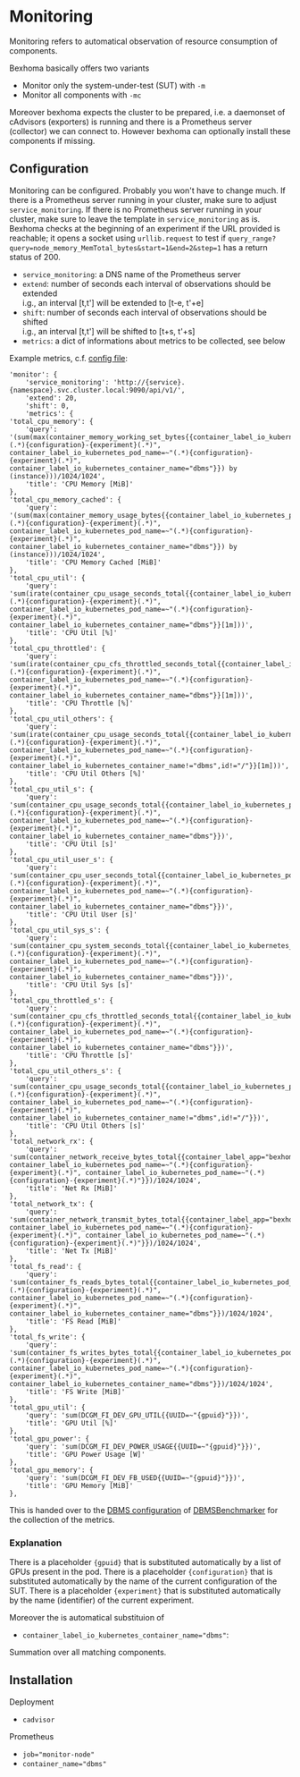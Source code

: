 # Monitoring

Monitoring refers to automatical observation of resource consumption of components.

Bexhoma basically offers two variants
* Monitor only the system-under-test (SUT) with `-m`
* Monitor all components with `-mc`

Moreover bexhoma expects the cluster to be prepared, i.e. a daemonset of cAdvisors (exporters) is running and there is a Prometheus server (collector) we can connect to.
However bexhoma can optionally install these components if missing.

## Configuration

Monitoring can be configured.
Probably you won't have to change much.
If there is a Prometheus server running in your cluster, make sure to adjust `service_monitoring`.
If there is no Prometheus server running in your cluster, make sure to leave the template in `service_monitoring` as is.
Bexhoma checks at the beginning of an experiment if the URL provided is reachable;
it opens a socket using `urllib.request` to test if `query_range?query=node_memory_MemTotal_bytes&start=1&end=2&step=1` has a return status of 200.

* `service_monitoring`: a DNS name of the Prometheus server
* `extend`: number of seconds each interval of observations should be extended  
  i.g., an interval [t,t'] will be extended to [t-e, t'+e]
* `shift`: number of seconds each interval of observations should be shifted  
  i.g., an interval [t,t'] will be shifted to [t+s, t'+s]
* `metrics`: a dict of informations about metrics to be collected, see below


Example metrics, c.f. [config file](https://github.com/Beuth-Erdelt/Benchmark-Experiment-Host-Manager/blob/master/k8s-cluster.config):

```
'monitor': {
    'service_monitoring': 'http://{service}.{namespace}.svc.cluster.local:9090/api/v1/',
    'extend': 20,
    'shift': 0,
    'metrics': {
'total_cpu_memory': {
    'query': '(sum(max(container_memory_working_set_bytes{{container_label_io_kubernetes_pod_name=~"(.*){configuration}-{experiment}(.*)", container_label_io_kubernetes_pod_name=~"(.*){configuration}-{experiment}(.*)", container_label_io_kubernetes_container_name="dbms"}}) by (instance)))/1024/1024',
    'title': 'CPU Memory [MiB]'
},
'total_cpu_memory_cached': {
    'query': '(sum(max(container_memory_usage_bytes{{container_label_io_kubernetes_pod_name=~"(.*){configuration}-{experiment}(.*)", container_label_io_kubernetes_pod_name=~"(.*){configuration}-{experiment}(.*)", container_label_io_kubernetes_container_name="dbms"}}) by (instance)))/1024/1024',
    'title': 'CPU Memory Cached [MiB]'
},
'total_cpu_util': {
    'query': 'sum(irate(container_cpu_usage_seconds_total{{container_label_io_kubernetes_pod_name=~"(.*){configuration}-{experiment}(.*)", container_label_io_kubernetes_pod_name=~"(.*){configuration}-{experiment}(.*)", container_label_io_kubernetes_container_name="dbms"}}[1m]))',
    'title': 'CPU Util [%]'
},
'total_cpu_throttled': {
    'query': 'sum(irate(container_cpu_cfs_throttled_seconds_total{{container_label_io_kubernetes_pod_name=~"(.*){configuration}-{experiment}(.*)", container_label_io_kubernetes_pod_name=~"(.*){configuration}-{experiment}(.*)", container_label_io_kubernetes_container_name="dbms"}}[1m]))',
    'title': 'CPU Throttle [%]'
},
'total_cpu_util_others': {
    'query': 'sum(irate(container_cpu_usage_seconds_total{{container_label_io_kubernetes_pod_name=~"(.*){configuration}-{experiment}(.*)", container_label_io_kubernetes_pod_name=~"(.*){configuration}-{experiment}(.*)", container_label_io_kubernetes_container_name!="dbms",id!="/"}}[1m]))',
    'title': 'CPU Util Others [%]'
},
'total_cpu_util_s': {
    'query': 'sum(container_cpu_usage_seconds_total{{container_label_io_kubernetes_pod_name=~"(.*){configuration}-{experiment}(.*)", container_label_io_kubernetes_pod_name=~"(.*){configuration}-{experiment}(.*)", container_label_io_kubernetes_container_name="dbms"}})',
    'title': 'CPU Util [s]'
},
'total_cpu_util_user_s': {
    'query': 'sum(container_cpu_user_seconds_total{{container_label_io_kubernetes_pod_name=~"(.*){configuration}-{experiment}(.*)", container_label_io_kubernetes_pod_name=~"(.*){configuration}-{experiment}(.*)", container_label_io_kubernetes_container_name="dbms"}})',
    'title': 'CPU Util User [s]'
},
'total_cpu_util_sys_s': {
    'query': 'sum(container_cpu_system_seconds_total{{container_label_io_kubernetes_pod_name=~"(.*){configuration}-{experiment}(.*)", container_label_io_kubernetes_pod_name=~"(.*){configuration}-{experiment}(.*)", container_label_io_kubernetes_container_name="dbms"}})',
    'title': 'CPU Util Sys [s]'
},
'total_cpu_throttled_s': {
    'query': 'sum(container_cpu_cfs_throttled_seconds_total{{container_label_io_kubernetes_pod_name=~"(.*){configuration}-{experiment}(.*)", container_label_io_kubernetes_pod_name=~"(.*){configuration}-{experiment}(.*)", container_label_io_kubernetes_container_name="dbms"}})',
    'title': 'CPU Throttle [s]'
},
'total_cpu_util_others_s': {
    'query': 'sum(container_cpu_usage_seconds_total{{container_label_io_kubernetes_pod_name=~"(.*){configuration}-{experiment}(.*)", container_label_io_kubernetes_pod_name=~"(.*){configuration}-{experiment}(.*)", container_label_io_kubernetes_container_name!="dbms",id!="/"}})',
    'title': 'CPU Util Others [s]'
},
'total_network_rx': {
    'query': 'sum(container_network_receive_bytes_total{{container_label_app="bexhoma", container_label_io_kubernetes_pod_name=~"(.*){configuration}-{experiment}(.*)", container_label_io_kubernetes_pod_name=~"(.*){configuration}-{experiment}(.*)"}})/1024/1024',
    'title': 'Net Rx [MiB]'
},
'total_network_tx': {
    'query': 'sum(container_network_transmit_bytes_total{{container_label_app="bexhoma", container_label_io_kubernetes_pod_name=~"(.*){configuration}-{experiment}(.*)", container_label_io_kubernetes_pod_name=~"(.*){configuration}-{experiment}(.*)"}})/1024/1024',
    'title': 'Net Tx [MiB]'
},
'total_fs_read': {
    'query': 'sum(container_fs_reads_bytes_total{{container_label_io_kubernetes_pod_name=~"(.*){configuration}-{experiment}(.*)", container_label_io_kubernetes_pod_name=~"(.*){configuration}-{experiment}(.*)", container_label_io_kubernetes_container_name="dbms"}})/1024/1024',
    'title': 'FS Read [MiB]'
},
'total_fs_write': {
    'query': 'sum(container_fs_writes_bytes_total{{container_label_io_kubernetes_pod_name=~"(.*){configuration}-{experiment}(.*)", container_label_io_kubernetes_pod_name=~"(.*){configuration}-{experiment}(.*)", container_label_io_kubernetes_container_name="dbms"}})/1024/1024',
    'title': 'FS Write [MiB]'
},
'total_gpu_util': {
    'query': 'sum(DCGM_FI_DEV_GPU_UTIL{{UUID=~"{gpuid}"}})',
    'title': 'GPU Util [%]'
},
'total_gpu_power': {
    'query': 'sum(DCGM_FI_DEV_POWER_USAGE{{UUID=~"{gpuid}"}})',
    'title': 'GPU Power Usage [W]'
},
'total_gpu_memory': {
    'query': 'sum(DCGM_FI_DEV_FB_USED{{UUID=~"{gpuid}"}})',
    'title': 'GPU Memory [MiB]'
},
```

This is handed over to the [DBMS configuration](https://dbmsbenchmarker.readthedocs.io/en/docs/Options.html#connection-file) of [DBMSBenchmarker](https://dbmsbenchmarker.readthedocs.io/en/docs/Concept.html#monitoring-hardware-metrics) for the collection of the metrics.


### Explanation

There is a placeholder `{gpuid}` that is substituted automatically by a list of GPUs present in the pod.
There is a placeholder `{configuration}` that is substituted automatically by the name of the current configuration of the SUT.
There is a placeholder `{experiment}` that is substituted automatically by the name (identifier) of the current experiment. 

Moreover the is automatical substituion of
* `container_label_io_kubernetes_container_name="dbms"`: 

Summation over all matching components.

## Installation

Deployment
* `cadvisor`

Prometheus
* `job="monitor-node"`
* `container_name="dbms"`
